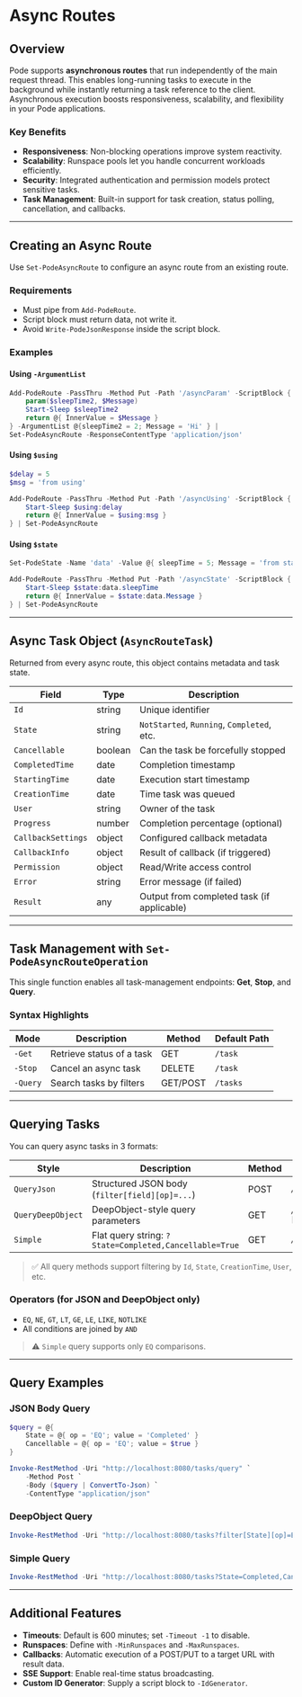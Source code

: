 # Async Routes

## Overview

Pode supports **asynchronous routes** that run independently of the main request thread. This enables long-running tasks to execute in the background while instantly returning a task reference to the client. Asynchronous execution boosts responsiveness, scalability, and flexibility in your Pode applications.

### Key Benefits

* **Responsiveness**: Non-blocking operations improve system reactivity.
* **Scalability**: Runspace pools let you handle concurrent workloads efficiently.
* **Security**: Integrated authentication and permission models protect sensitive tasks.
* **Task Management**: Built-in support for task creation, status polling, cancellation, and callbacks.

---

## Creating an Async Route

Use `Set-PodeAsyncRoute` to configure an async route from an existing route.

### Requirements

* Must pipe from `Add-PodeRoute`.
* Script block must return data, not write it.
* Avoid `Write-PodeJsonResponse` inside the script block.

### Examples

#### Using `-ArgumentList`

```powershell
Add-PodeRoute -PassThru -Method Put -Path '/asyncParam' -ScriptBlock {
    param($sleepTime2, $Message)
    Start-Sleep $sleepTime2
    return @{ InnerValue = $Message }
} -ArgumentList @{sleepTime2 = 2; Message = 'Hi' } |
Set-PodeAsyncRoute -ResponseContentType 'application/json'
```

#### Using `$using`

```powershell
$delay = 5
$msg = 'from using'

Add-PodeRoute -PassThru -Method Put -Path '/asyncUsing' -ScriptBlock {
    Start-Sleep $using:delay
    return @{ InnerValue = $using:msg }
} | Set-PodeAsyncRoute
```

#### Using `$state`

```powershell
Set-PodeState -Name 'data' -Value @{ sleepTime = 5; Message = 'from state' }

Add-PodeRoute -PassThru -Method Put -Path '/asyncState' -ScriptBlock {
    Start-Sleep $state:data.sleepTime
    return @{ InnerValue = $state:data.Message }
} | Set-PodeAsyncRoute
```

---

## Async Task Object (`AsyncRouteTask`)

Returned from every async route, this object contains metadata and task state.

| Field              | Type    | Description                                |
| ------------------ | ------- | ------------------------------------------ |
| `Id`               | string  | Unique identifier                          |
| `State`            | string  | `NotStarted`, `Running`, `Completed`, etc. |
| `Cancellable`      | boolean | Can the task be forcefully stopped         |
| `CompletedTime`    | date    | Completion timestamp                       |
| `StartingTime`     | date    | Execution start timestamp                  |
| `CreationTime`     | date    | Time task was queued                       |
| `User`             | string  | Owner of the task                          |
| `Progress`         | number  | Completion percentage (optional)           |
| `CallbackSettings` | object  | Configured callback metadata               |
| `CallbackInfo`     | object  | Result of callback (if triggered)          |
| `Permission`       | object  | Read/Write access control                  |
| `Error`            | string  | Error message (if failed)                  |
| `Result`           | any     | Output from completed task (if applicable) |

---

## Task Management with `Set-PodeAsyncRouteOperation`

This single function enables all task-management endpoints: **Get**, **Stop**, and **Query**.

### Syntax Highlights

| Mode     | Description               | Method   | Default Path |
| -------- | ------------------------- | -------- | ------------ |
| `-Get`   | Retrieve status of a task | GET      | `/task`      |
| `-Stop`  | Cancel an async task      | DELETE   | `/task`      |
| `-Query` | Search tasks by filters   | GET/POST | `/tasks`     |

---

## Querying Tasks

You can query async tasks in 3 formats:

| Style             | Description                                            | Method | Example                                     |
| ----------------- | ------------------------------------------------------ | ------ | ------------------------------------------- |
| `QueryJson`       | Structured JSON body (`filter[field][op]=...`)         | POST   | `/tasks/query`                              |
| `QueryDeepObject` | DeepObject-style query parameters                      | GET    | `/tasks?filter[State][value]=Completed&...` |
| `Simple`          | Flat query string: `?State=Completed,Cancellable=True` | GET    | `/tasks`                                    |

> ✅ All query methods support filtering by `Id`, `State`, `CreationTime`, `User`, etc.

### Operators (for JSON and DeepObject only)

* `EQ`, `NE`, `GT`, `LT`, `GE`, `LE`, `LIKE`, `NOTLIKE`
* All conditions are joined by `AND`

> ⚠️ `Simple` query supports only `EQ` comparisons.

---

## Query Examples

### JSON Body Query

```powershell
$query = @{
    State = @{ op = 'EQ'; value = 'Completed' }
    Cancellable = @{ op = 'EQ'; value = $true }
}

Invoke-RestMethod -Uri "http://localhost:8080/tasks/query" `
    -Method Post `
    -Body ($query | ConvertTo-Json) `
    -ContentType "application/json"
```

### DeepObject Query

```powershell
Invoke-RestMethod -Uri "http://localhost:8080/tasks?filter[State][op]=EQ&filter[State][value]=Completed" -Method Get
```

### Simple Query

```powershell
Invoke-RestMethod -Uri "http://localhost:8080/tasks?State=Completed,Cancellable=True" -Method Get
```

---

## Additional Features

* **Timeouts**: Default is 600 minutes; set `-Timeout -1` to disable.
* **Runspaces**: Define with `-MinRunspaces` and `-MaxRunspaces`.
* **Callbacks**: Automatic execution of a POST/PUT to a target URL with result data.
* **SSE Support**: Enable real-time status broadcasting.
* **Custom ID Generator**: Supply a script block to `-IdGenerator`.
